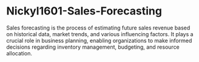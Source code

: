 # Nickyl1601-Sales-Forecasting

Sales forecasting is the process of estimating future sales revenue based on historical data, market trends, and various influencing factors. It plays a crucial role in business planning, enabling organizations to make informed decisions regarding inventory management, budgeting, and resource allocation.
